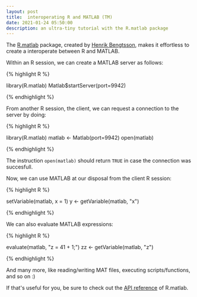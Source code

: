 ```yaml
---
layout: post
title:  interoperating R and MATLAB (TM)
date: 2021-01-24 05:50:00
description: an ultra-tiny tutorial with the R.matlab package
---
```


The [R.matlab](https://github.com/HenrikBengtsson/R.matlab) package,
created by [Henrik Bengtsson](https://github.com/HenrikBengtsson/), makes it effortless
to create a interoperate between R and MATLAB.

Within an R session, we can create a MATLAB server as follows:

{% highlight R %}

library(R.matlab)
Matlab$startServer(port=9942)

{% endhighlight %}

From another R session, the client, we can request a connection to the server by doing:

{% highlight R %}

library(R.matlab)
matlab <- Matlab(port=9942)
open(matlab)

{% endhighlight %}

The instruction ``open(matlab)`` should return ``TRUE`` in case the connection was succesfull.

Now, we can use MATLAB at our disposal from the client R session:

{% highlight R %}

setVariable(matlab, x = 1)
y <- getVariable(matlab, "x")

{% endhighlight %}

We can also evaluate MATLAB expressions:

{% highlight R %}

evaluate(matlab, "z = 41 + 1;")
zz <- getVariable(matlab, "z")

{% endhighlight %}

And many more, like reading/writing MAT files, executing scripts/functions, and so on :)

If that's useful for you, be sure to check out the [API reference](https://cran.r-project.org/web/packages/R.matlab/R.matlab.pdf) of R.matlab.
